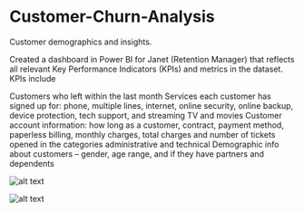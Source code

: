 # Customer-Churn-Analysis

Customer demographics and insights.

Created a dashboard in Power BI for Janet (Retention Manager) that reflects all relevant Key Performance Indicators (KPIs) and metrics in the dataset. KPIs include

Customers who left within the last month
Services each customer has signed up for: phone, multiple lines, internet, online security, online backup, device protection, tech support, and streaming TV and movies
Customer account information: how long as a customer, contract, payment method, paperless billing, monthly charges, total charges and number of tickets opened in the categories administrative and technical
Demographic info about customers – gender, age range, and if they have partners and dependents

![alt text](![1](https://github.com/hassankhan2608/Customer-Churn-Analysis/1.png?raw=true))

![alt text](![2](https://github.com/hassankhan2608/Customer-Churn-Analysis/assets/149296407/8fdb8e1f-3ec1-4119-9025-01aabce486f1))
